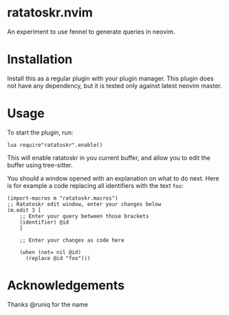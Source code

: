 # ratatoskr.nvim

An experiment to use fennel to generate queries in neovim.

# Installation

Install this as a regular plugin with your plugin manager.
This plugin does not have any dependency, but it is tested only
against latest neovim master.

# Usage

To start the plugin, run:
```vim
lua require"ratatoskr".enable()
```

This will enable ratatoskr in you current buffer, and allow you to
edit the buffer using tree-sitter.

You should a window opened with an explanation on what to do next.
Here is for example a code replacing all identifiers with the text
`foo`:

```fennel
(import-macros m "ratatoskr.macros")
;; Ratatoskr edit window, enter your changes below
(m.edit 3 [
    ;; Enter your query between those brackets
    (identifier) @id
    ]

    ;; Enter your changes as code here

    (when (not= nil @id)
      (replace @id "foo")))
```

# Acknowledgements

Thanks @runiq for the name

